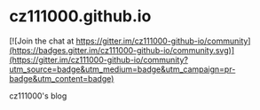 # cz111000.github.io

[![Join the chat at https://gitter.im/cz111000-github-io/community](https://badges.gitter.im/cz111000-github-io/community.svg)](https://gitter.im/cz111000-github-io/community?utm_source=badge&utm_medium=badge&utm_campaign=pr-badge&utm_content=badge)

cz111000's blog
